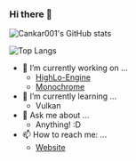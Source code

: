 ### Hi there 👋

<!--
**Cankar001/Cankar001** is a ✨ _special_ ✨ repository because its `README.md` (this file) appears on your GitHub profile.
-->

![Cankar001's GitHub stats](https://github-readme-stats.vercel.app/api?username=cankar001)

![Top Langs](https://github-readme-stats.vercel.app/api/top-langs/?username=cankar001&layout=compact)

- 🔭 I’m currently working on ...
  - [HighLo-Engine](https://www.github.com/HighLo-Engine/HighLo-Engine)
  - [Monochrome](https://www.github.com/flarecoding/monochrome)
- 🌱 I’m currently learning ...
  - Vulkan
- 💬 Ask me about ...
  - Anything! :D
- 📫 How to reach me: ...
  - [Website](https://www.cankarka.com/en/contact)

